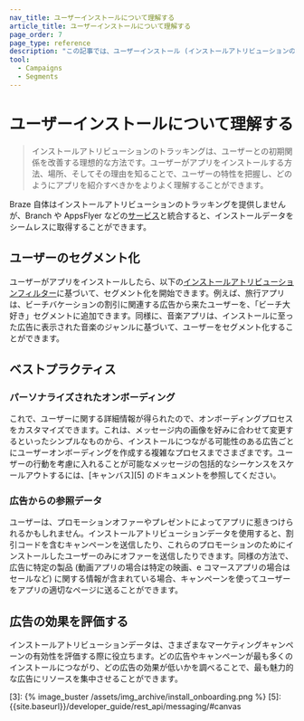 ```yaml
---
nav_title: ユーザーインストールについて理解する
article_title: ユーザーインストールについて理解する 
page_order: 7
page_type: reference
description: "この記事では、ユーザーインストール (インストールアトリビューションのトラッキング) と、キャンペーン内でこの情報を使用するさまざまな方法について説明します。"
tool:
  - Campaigns
  - Segments
---
```


# ユーザーインストールについて理解する

> インストールアトリビューションのトラッキングは、ユーザーとの初期関係を改善する理想的な方法です。ユーザーがアプリをインストールする方法、場所、そしてその理由を知ることで、ユーザーの特性を把握し、どのようにアプリを紹介すべきかをよりよく理解することができます。 

Braze 自体はインストールアトリビューションのトラッキングを提供しませんが、Branch や AppsFlyer などの[サービス]({{site.baseurl}}/partners/message_orchestration/attribution)と統合すると、インストールデータをシームレスに取得することができます。

## ユーザーのセグメント化

ユーザーがアプリをインストールしたら、以下の[インストールアトリビューションフィルター][2]に基づいて、セグメント化を開始できます。例えば、旅行アプリは、ビーチバケーションの割引に関連する広告から来たユーザーを、「ビーチ大好き」セグメントに追加できます。同様に、音楽アプリは、インストールに至った広告に表示された音楽のジャンルに基づいて、ユーザーをセグメント化することができます。

## ベストプラクティス

### パーソナライズされたオンボーディング

これで、ユーザーに関する詳細情報が得られたので、オンボーディングプロセスをカスタマイズできます。これは、メッセージ内の画像を好みに合わせて変更するといったシンプルなものから、インストールにつながる可能性のある広告ごとにユーザーオンボーディングを作成する複雑なプロセスまでさまざまです。ユーザーの行動を考慮に入れることが可能なメッセージの包括的なシーケンスをスケールアウトするには、[キャンバス][5] のドキュメントを参照してください。

### 広告からの参照データ

ユーザーは、プロモーションオファーやプレゼントによってアプリに惹きつけられるかもしれません。インストールアトリビューションデータを使用すると、割引コードを含むキャンペーンを送信したり、これらのプロモーションのためにインストールしたユーザーのみにオファーを送信したりできます。同様の方法で、広告に特定の製品 (動画アプリの場合は特定の映画、e コマースアプリの場合はセールなど) に関する情報が含まれている場合、キャンペーンを使ってユーザーをアプリの適切なページに送ることができます。

## 広告の効果を評価する

インストールアトリビューションデータは、さまざまなマーケティングキャンペーンの有効性を評価する際に役立ちます。どの広告やキャンペーンが最も多くのインストールにつながり、どの広告の効果が低いかを調べることで、最も魅力的な広告にリソースを集中させることができます。

[2]: {{site.baseurl}}/user_guide/engagement_tools/segments/segmentation_filters/#install-attribution
[3]: {% image_buster /assets/img_archive/install_onboarding.png %}
[5]: {{site.baseurl}}/developer_guide/rest_api/messaging/#canvas
